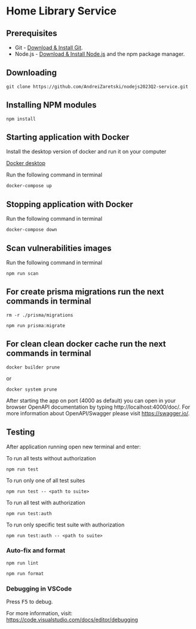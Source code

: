 # Home Library Service

## Prerequisites

- Git - [Download & Install Git](https://git-scm.com/downloads).
- Node.js - [Download & Install Node.js](https://nodejs.org/en/download/) and the npm package manager.

## Downloading

```
git clone https://github.com/AndreiZaretski/nodejs2023Q2-service.git
```

## Installing NPM modules

```
npm install
```

## Starting application with Docker

Install the desktop version of docker and run it on your computer

[Docker desktop](https://docs.docker.com/engine/install/)

Run the following command in terminal

```
docker-compose up
```

## Stopping application with Docker

Run the following command in terminal

```
docker-compose down
```

## Scan vulnerabilities images

Run the following command in terminal

```
npm run scan
```
## For create prisma migrations run the next commands in terminal

```
rm -r ./prisma/migrations
```

```
npm run prisma:migrate
```

## For clean clean docker cache run the next commands in terminal

```
docker builder prune  
```
  or

```
docker system prune

```

After starting the app on port (4000 as default) you can open
in your browser OpenAPI documentation by typing http://localhost:4000/doc/.
For more information about OpenAPI/Swagger please visit https://swagger.io/.

## Testing

After application running open new terminal and enter:

To run all tests without authorization

```
npm run test
```

To run only one of all test suites

```
npm run test -- <path to suite>
```

To run all test with authorization

```
npm run test:auth
```

To run only specific test suite with authorization

```
npm run test:auth -- <path to suite>
```

### Auto-fix and format

```
npm run lint
```

```
npm run format
```

### Debugging in VSCode

Press <kbd>F5</kbd> to debug.

For more information, visit: https://code.visualstudio.com/docs/editor/debugging
